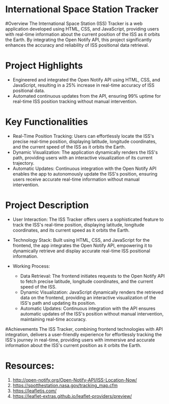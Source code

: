 # International Space Station Tracker

#Overview
The International Space Station (ISS) Tracker is a web application developed using HTML, CSS, and JavaScript, providing users with real-time information about the current position of the ISS as it orbits the Earth. By integrating the Open Notify API, this project significantly enhances the accuracy and reliability of ISS positional data retrieval.

# Project Highlights
- Engineered and integrated the Open Notify API using HTML, CSS, and JavaScript, resulting in a 25% increase in real-time accuracy of ISS positional data.
- Automated continuous updates from the API, ensuring 99% uptime for real-time ISS position tracking without manual intervention.

# Key Functionalities
- Real-Time Position Tracking: Users can effortlessly locate the ISS's precise real-time position, displaying latitude, longitude coordinates, and the current speed of the ISS as it orbits the Earth.
- Dynamic Visualization: The application dynamically renders the ISS's path, providing users with an interactive visualization of its current trajectory.
- Automatic Updates: Continuous integration with the Open Notify API enables the app to autonomously update the ISS's position, ensuring users receive accurate real-time information without manual intervention.

# Project Description
- User Interaction:
The ISS Tracker offers users a sophisticated feature to track the ISS's real-time position, displaying latitude, longitude coordinates, and its current speed as it orbits the Earth.

- Technology Stack:
Built using HTML, CSS, and JavaScript for the frontend, the app integrates the Open Notify API, empowering it to dynamically retrieve and display accurate real-time ISS positional information.

- Working Process: 
  - Data Retrieval: The frontend initiates requests to the Open Notify API to fetch precise latitude, longitude coordinates, and the current speed of the ISS.
  - Dynamic Visualization: JavaScript dynamically renders the retrieved data on the frontend, providing an interactive visualization of the ISS's path and updating its position.
  - Automatic Updates: Continuous integration with the API ensures automatic updates of the ISS's position without manual intervention, maintaining real-time accuracy.

#Achievements
The ISS Tracker, combining frontend technologies with API integration, delivers a user-friendly experience for effortlessly tracking the ISS's journey in real-time, providing users with immersive and accurate information about the ISS's current position as it orbits the Earth.

# Resources: 
1. http://open-notify.org/Open-Notify-API/ISS-Location-Now/
2. https://spotthestation.nasa.gov/tracking_map.cfm
3. https://leafletjs.com/
4. https://leaflet-extras.github.io/leaflet-providers/preview/
